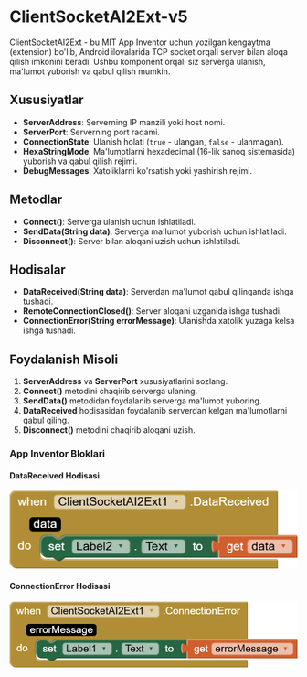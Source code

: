 # ClientSocketAI2Ext-v5


ClientSocketAI2Ext - bu MIT App Inventor uchun yozilgan kengaytma (extension) bo'lib, Android ilovalarida TCP socket orqali server bilan aloqa qilish imkonini beradi. Ushbu komponent orqali siz serverga ulanish, ma'lumot yuborish va qabul qilish mumkin.

## Xususiyatlar

- **ServerAddress**: Serverning IP manzili yoki host nomi.
- **ServerPort**: Serverning port raqami.
- **ConnectionState**: Ulanish holati (`true` - ulangan, `false` - ulanmagan).
- **HexaStringMode**: Ma'lumotlarni hexadecimal (16-lik sanoq sistemasida) yuborish va qabul qilish rejimi.
- **DebugMessages**: Xatoliklarni ko'rsatish yoki yashirish rejimi.

## Metodlar

- **Connect()**: Serverga ulanish uchun ishlatiladi.
- **SendData(String data)**: Serverga ma'lumot yuborish uchun ishlatiladi.
- **Disconnect()**: Server bilan aloqani uzish uchun ishlatiladi.

## Hodisalar

- **DataReceived(String data)**: Serverdan ma'lumot qabul qilinganda ishga tushadi.
- **RemoteConnectionClosed()**: Server aloqani uzganida ishga tushadi.
- **ConnectionError(String errorMessage)**: Ulanishda xatolik yuzaga kelsa ishga tushadi.

## Foydalanish Misoli

1. **ServerAddress** va **ServerPort** xususiyatlarini sozlang.
2. **Connect()** metodini chaqirib serverga ulaning.
3. **SendData()** metodidan foydalanib serverga ma'lumot yuboring.
4. **DataReceived** hodisasidan foydalanib serverdan kelgan ma'lumotlarni qabul qiling.
5. **Disconnect()** metodini chaqirib aloqani uzish.

### App Inventor Bloklari

#### DataReceived Hodisasi
![DataReceived Bloklari](Bloklar/DataReceived.png)

#### ConnectionError Hodisasi
![ConnectionError Bloklari](Bloklar/ConnectionError.png)
